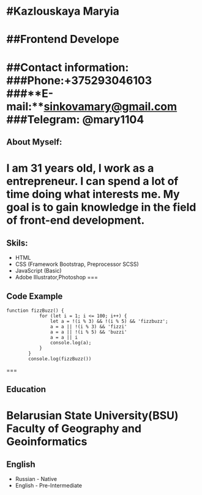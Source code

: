#Kazlouskaya Maryia
===
##Frontend Develope
===

##Contact information:
###**Phone:**+375293046103
###**E-mail:**sinkovamary@gmail.com
###**Telegram:** @mary1104
====

## About Myself:
I am 31 years old, I work as a entrepreneur. I can spend a lot of time doing what interests me. My goal is to gain knowledge in the field of front-end development.
===

## Skils:
* HTML
* CSS (Framework Bootstrap, Preprocessor SCSS)
* JavaScript (Basic)
* Adobe Illustrator,Photoshop
===
## Code Example
```
function fizzBuzz() {
            for (let i = 1; i <= 100; i++) {
                let a = !(i % 3) && !(i % 5) && 'fizzbuzz';
                a = a || !(i % 3) && 'fizzi'
                a = a || !(i % 5) && 'buzzi'
                a = a || i
                console.log(a);
            }
        }
        console.log(fizzBuzz())
```
===

## Education
Belarusian State University(BSU)
Faculty of Geography and Geoinformatics
===
## English
* Russian - Native
* English - Pre-Intermediate





